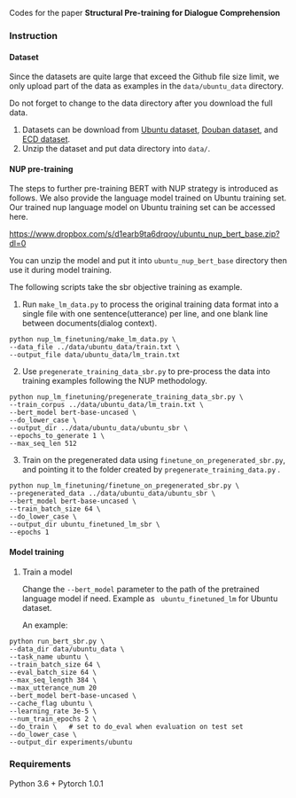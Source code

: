 

Codes for the paper **Structural Pre-training for Dialogue Comprehension** 

### Instruction 

#### Dataset

Since the datasets are quite large that exceed the Github file size limit, we only upload part of the data as examples in the `data/ubuntu_data` directory. 

Do not forget to change to the data directory after you download the full data.
1. Datasets can be download from [Ubuntu dataset](https://www.dropbox.com/s/2fdn26rj6h9bpvl/ubuntu_data.zip?dl=0),  [Douban dataset](https://www.dropbox.com/s/90t0qtji9ow20ca/DoubanConversaionCorpus.zip?dl=0), and [ECD dataset](https://drive.google.com/file/d/154J-neBo20ABtSmJDvm7DK0eTuieAuvw/view?usp=sharing).
2. Unzip the dataset and put data directory into `data/`.

#### NUP pre-training 

The steps to further pre-training BERT with NUP strategy is introduced as follows. We also provide the language model trained on Ubuntu training set. Our trained nup language model on Ubuntu training set can be accessed here. 

https://www.dropbox.com/s/d1earb9ta6drqoy/ubuntu_nup_bert_base.zip?dl=0

You can unzip the model and put it into `ubuntu_nup_bert_base` directory then use it during model training.

The following scripts take the sbr objective training as example.

1. Run `make_lm_data.py` to process the original training data format into a single file with one sentence(utterance) per line, and one blank line between documents(dialog context).  

```
python nup_lm_finetuning/make_lm_data.py \
--data_file ../data/ubuntu_data/train.txt \
--output_file data/ubuntu_data/lm_train.txt
```

2. Use `pregenerate_training_data_sbr.py` to pre-process the data into training examples following the NUP methodology.

```
python nup_lm_finetuning/pregenerate_training_data_sbr.py \
--train_corpus ../data/ubuntu_data/lm_train.txt \
--bert_model bert-base-uncased \
--do_lower_case \
--output_dir ../data/ubuntu_data/ubuntu_sbr \
--epochs_to_generate 1 \
--max_seq_len 512
```

3. Train on the pregenerated data using `finetune_on_pregenerated_sbr.py`, and pointing it to the folder created by `pregenerate_training_data.py` .

```
python nup_lm_finetuning/finetune_on_pregenerated_sbr.py \
--pregenerated_data ../data/ubuntu_data/ubuntu_sbr \
--bert_model bert-base-uncased \
--train_batch_size 64 \
--do_lower_case \
--output_dir ubuntu_finetuned_lm_sbr \
--epochs 1
```

#### Model training

1. Train a model

   Change the `--bert_model` parameter to the path of the pretrained language model if need. Example as ` ubuntu_finetuned_lm` for Ubuntu dataset.

   An example:

```
python run_bert_sbr.py \
--data_dir data/ubuntu_data \
--task_name ubuntu \
--train_batch_size 64 \
--eval_batch_size 64 \
--max_seq_length 384 \
--max_utterance_num 20 
--bert_model bert-base-uncased \ 
--cache_flag ubuntu \
--learning_rate 3e-5 \
--num_train_epochs 2 \
--do_train \   # set to do_eval when evaluation on test set
--do_lower_case \
--output_dir experiments/ubuntu
```

### Requirements

Python 3.6 + Pytorch 1.0.1 



